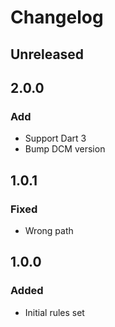 # Changelog

## Unreleased

## 2.0.0
### Add
* Support Dart 3
* Bump DCM version

## 1.0.1
### Fixed
* Wrong path

## 1.0.0
### Added
* Initial rules set

